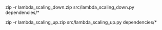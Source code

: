 zip -r lambda_scaling_down.zip src/lambda_scaling_down.py dependencies/*

zip -r lambda_scaling_up.zip src/lambda_scaling_up.py dependencies/*